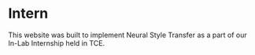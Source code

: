 # Intern

This website was built to implement Neural Style Transfer as a part of our In-Lab Internship held in TCE.
